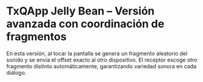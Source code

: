 # TxQApp Jelly Bean – Versión avanzada con coordinación de fragmentos

En esta versión, al tocar la pantalla se genera un fragmento aleatorio del sonido y se envía el offset exacto al otro dispositivo. El receptor escoge otro fragmento distinto automáticamente, garantizando variedad sonora en cada diálogo.